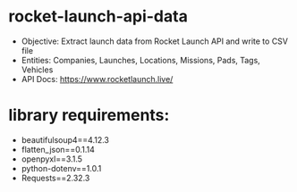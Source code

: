 # rocket-launch-api-data
 - Objective: Extract launch data from Rocket Launch API and write to CSV file
 - Entities: Companies, Launches, Locations, Missions, Pads, Tags, Vehicles 
 - API Docs: https://www.rocketlaunch.live/

# library requirements:
- beautifulsoup4==4.12.3
- flatten_json==0.1.14
- openpyxl==3.1.5
- python-dotenv==1.0.1
- Requests==2.32.3
